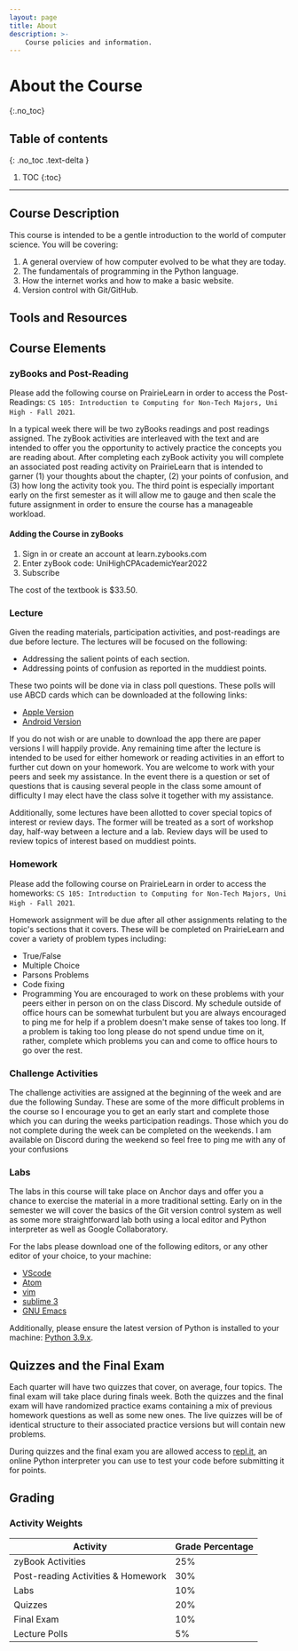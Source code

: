 ```yaml
---
layout: page
title: About
description: >-
    Course policies and information.
---
```


# About the Course
{:.no_toc}

## Table of contents
{: .no_toc .text-delta }

1. TOC
{:toc}

---

## Course Description
This course is intended to be a gentle introduction to the world of 
computer science. You will be covering:
1. A general overview of how computer evolved to be what they are today.
2. The fundamentals of programming in the Python language.
3. How the internet works and how to make a basic website.
4. Version control with Git/GitHub.



## Tools and Resources

## Course Elements

### zyBooks and Post-Reading

Please add the following course on PrairieLearn in order to access the Post-Readings: `CS 105: Introduction to Computing for Non-Tech Majors, Uni High - Fall 2021`.

In a typical week there will be two zyBooks readings and post readings assigned. The zyBook activities are interleaved with the text and are intended to offer you the opportunity to actively practice the concepts you are reading about. After completing each zyBook activity you will complete an associated post reading activity on PrairieLearn that is intended to garner (1) your thoughts about the chapter, (2) your points of confusion, and (3) how long the activity took you. The third point is especially important early on the first semester as it will allow me to gauge and then scale the future assignment in order to ensure the course has a manageable workload.

#### Adding the Course in zyBooks

1. Sign in or create an account at learn.zybooks.com
2. Enter zyBook code: UniHighCPAcademicYear2022
3. Subscribe

The cost of the textbook is $33.50.

### Lecture

Given the reading materials, participation activities, and post-readings are due before lecture. The lectures will be focused on the following:

* Addressing the salient points of each section.
* Addressing points of confusion as reported in the muddiest points.

These two points will be done via in class poll questions. These polls will use ABCD cards which can be downloaded at the following links:

* [Apple Version](https://apps.apple.com/us/app/abcd-cards/id1212769036)
* [Android Version](https://play.google.com/store/apps/details?id=com.greeneb4.ABCDCards&hl=en&gl=US)

If you do not wish or are unable to download the app there are paper versions I will happily provide. Any remaining time after the lecture is intended to be used for either homework or reading activities in an effort to further cut down on your homework. You are welcome to work with your peers and seek my assistance. In the event there is a question or set of questions that is causing several people in the class some amount of difficulty I may elect have the class solve it together with my assistance. 

Additionally, some lectures have been allotted to cover special topics of interest or review days. The former will be treated as a sort of workshop day, half-way between a lecture and a lab. Review days will be used to review topics of interest based on muddiest points.


### Homework

Please add the following course on PrairieLearn in order to access the homeworks: `CS 105: Introduction to Computing for Non-Tech Majors, Uni High - Fall 2021`.

Homework assignment will be due after all other assignments relating to the topic's sections that it covers. These will be completed on PrairieLearn and cover a variety of problem types including:
* True/False
* Multiple Choice
* Parsons Problems 
* Code fixing
* Programming
You are encouraged to work on these problems with your peers either in person on on the class Discord. My schedule outside of office hours can be somewhat turbulent but you are always encouraged to ping me for help if a problem doesn't make sense of takes too long. If a problem is taking too long please do not spend undue time on it, rather, complete which problems you can and come to office hours to go over the rest.

 
### Challenge Activities

The challenge activities are assigned at the beginning of the week and are due the following Sunday. These are some of the more difficult problems in the course so I encourage you to get an early start and complete those which you can during the weeks participation readings. Those which you do not complete during the week can be completed on the weekends. I am available on Discord during the weekend so feel free to ping me with any of your confusions

### Labs

The labs in this course will take place on Anchor days and offer you a chance to exercise the material in a more traditional setting. Early on in the semester we will cover the basics of the Git version control system as well as some more straightforward lab both using a local editor and Python interpreter as well as Google Collaboratory.

For the labs please download one of the following editors, or any other editor of your choice, to your machine:
* [VScode](https://code.visualstudio.com/)
* [Atom](https://atom.io/)
* [vim](https://www.vim.org/)
* [sublime 3](https://www.sublimetext.com/3)
* [GNU Emacs](https://www.gnu.org/software/emacs/)

Additionally, please ensure the latest version of Python is installed to your machine: [Python 3.9.x](https://www.python.org/).

## Quizzes and the Final Exam

Each quarter will have two quizzes that cover, on average, four topics. The final exam will take place during finals week. Both the quizzes and the final exam will have randomized practice exams containing a mix of previous homework questions as well as some new ones. The live quizzes will be of identical structure to their associated practice versions but will contain new problems.

During quizzes and the final exam you are allowed access to [repl.it](https://replit.com/~), an online Python interpreter you can use to test your code before submitting it for points.


## Grading

### Activity Weights

| Activity                             | Grade Percentage                   |
| ------------------------------------ | ---------------------------------- |
| zyBook Activities                    | 25%                                |
| Post-reading Activities & Homework   | 30%                                |
| Labs                                 | 10%                                |
| Quizzes                              | 20%                                |
| Final Exam                           | 10%                                |
| Lecture Polls                        | 5%                                 |

<!--
### Percent to Letter Grades

|  Score Percentage  |  Grade  |
| ------------------ | ------- |
|  93 and above      |  A      |
|  90 - 92.99        |  A-     |
|  87 - 89.99        |  B+     |
|  83 - 86.99        |  B      |
|  80 - 82.99        |  B-     |
|  77 - 79.99        |  C+     |
|  73 - 76.99        |  C      |
|  70 - 72.99        |  C-     |
|  67 - 69.99        |  D+     |
|  63 - 66.99        |  D      |
|  60 - 62.99        |  D-     |
|  59.99 and below   |  F      |
-->
